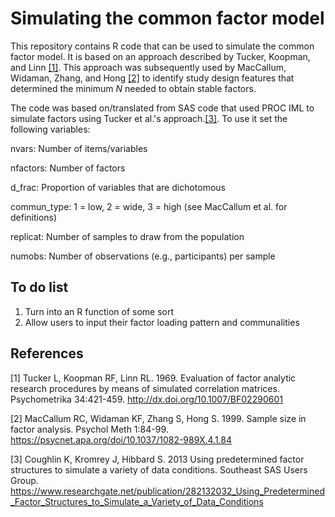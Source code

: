 # Simulating the common factor model
This repository contains R code that can be used to simulate the
common factor model. It is based on an approach described by Tucker,
Koopman, and Linn [[1]](#1). This approach was subsequently used by
MacCallum, Widaman, Zhang, and Hong [[2]](#2) to identify study design
features that determined the minimum *N* needed to obtain stable
factors.

The code was based on/translated from SAS code that used PROC IML to
simulate factors using Tucker et al.'s approach.[[3]](#3). To use it
set the following variables:

nvars: Number of items/variables

nfactors: Number of factors

d_frac: Proportion of variables that are dichotomous

commun_type: 1 = low, 2 = wide, 3 = high (see MacCallum et al. for
definitions)

replicat: Number of samples to draw from the population

numobs: Number of observations (e.g., participants) per sample

## To do list
1. Turn into an R function of some sort
2. Allow users to input their factor loading pattern and communalities

## References
<a id="1">[1]</a>
Tucker L, Koopman RF, Linn RL. 1969. Evaluation of factor analytic research procedures by means of 
simulated correlation matrices. Psychometrika 34:421-459. http://dx.doi.org/10.1007/BF02290601

<a id="2">[2]</a>
MacCallum RC, Widaman KF, Zhang S, Hong S. 1999. Sample size in factor
analysis. Psychol Meth
1:84-99. https://psycnet.apa.org/doi/10.1037/1082-989X.4.1.84

<a id="3">[3]</a>
Coughlin K, Kromrey J, Hibbard S. 2013 Using predetermined factor
structures to simulate a variety of data conditions. Southeast SAS
	Users Group.
	https://www.researchgate.net/publication/282132032_Using_Predetermined_Factor_Structures_to_Simulate_a_Variety_of_Data_Conditions
